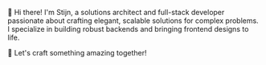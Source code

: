 👋 Hi there! I'm Stijn, a solutions architect and full-stack developer passionate about crafting elegant, scalable solutions for complex problems. I specialize in building robust backends and bringing frontend designs to life.

🚀 Let's craft something amazing together!

<!--
🌐 [Optional: Include a link to your portfolio, website, or email for contact.]
-->
